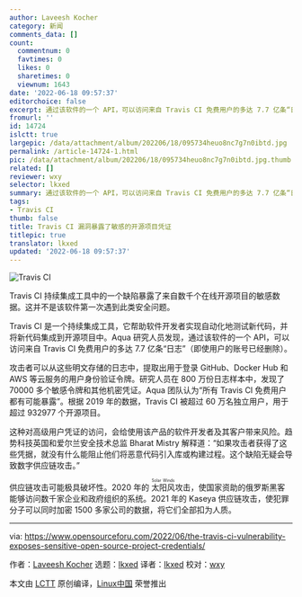 ```yaml
---
author: Laveesh Kocher
category: 新闻
comments_data: []
count:
  commentnum: 0
  favtimes: 0
  likes: 0
  sharetimes: 0
  viewnum: 1643
date: '2022-06-18 09:57:37'
editorchoice: false
excerpt: 通过该软件的一个 API，可以访问来自 Travis CI 免费用户的多达 7.7 亿条“日志”（即使用户的账号已经删除）。
fromurl: ''
id: 14724
islctt: true
largepic: /data/attachment/album/202206/18/095734heuo8nc7g7n0ibtd.jpg
permalink: /article-14724-1.html
pic: /data/attachment/album/202206/18/095734heuo8nc7g7n0ibtd.jpg.thumb.jpg
related: []
reviewer: wxy
selector: lkxed
summary: 通过该软件的一个 API，可以访问来自 Travis CI 免费用户的多达 7.7 亿条“日志”（即使用户的账号已经删除）。
tags:
- Travis CI
thumb: false
title: Travis CI 漏洞暴露了敏感的开源项目凭证
titlepic: true
translator: lkxed
updated: '2022-06-18 09:57:37'
---
```


![Travis CI](/data/attachment/album/202206/18/095734heuo8nc7g7n0ibtd.jpg)


Travis CI 持续集成工具中的一个缺陷暴露了来自数千个在线开源项目的敏感数据。这并不是该软件第一次遇到此类安全问题。


Travis CI 是一个持续集成工具，它帮助软件开发者实现自动化地测试新代码，并将新代码集成到开源项目中。Aqua 研究人员发现，通过该软件的一个 API，可以访问来自 Travis CI 免费用户的多达 7.7 亿条“日志”（即使用户的账号已经删除）。


攻击者可以从这些明文存储的日志中，提取出用于登录 GitHub、Docker Hub 和 AWS 等云服务的用户身份验证令牌。研究人员在 800 万份日志样本中，发现了 70000 多个敏感令牌和其他机密凭证。Aqua 团队认为“所有 Travis CI 免费用户都有可能暴露”。根据 2019 年的数据，Travis CI 被超过 60 万名独立用户，用于超过 932977 个开源项目。


这种对高级用户凭证的访问，会给使用该产品的软件开发者及其客户带来风险。趋势科技英国和爱尔兰安全技术总监 Bharat Mistry 解释道：“如果攻击者获得了这些凭据，就没有什么能阻止他们将恶意代码引入库或构建过程。这个缺陷无疑会导致数字供应链攻击。”


供应链攻击可能极具破坏性。2020 年的 <ruby> 太阳风 <rt>  Solar Winds </rt></ruby> 攻击，使国家资助的俄罗斯黑客能够访问数千家企业和政府组织的系统。2021 年的 Kaseya 供应链攻击，使犯罪分子可以同时加密 1500 多家公司的数据，将它们全部扣为人质。




---


via: <https://www.opensourceforu.com/2022/06/the-travis-ci-vulnerability-exposes-sensitive-open-source-project-credentials/>


作者：[Laveesh Kocher](https://www.opensourceforu.com/author/laveesh-kocher/) 选题：[lkxed](https://github.com/lkxed) 译者：[lkxed](https://github.com/lkxed) 校对：[wxy](https://github.com/wxy)


本文由 [LCTT](https://github.com/LCTT/TranslateProject) 原创编译，[Linux中国](https://linux.cn/) 荣誉推出
